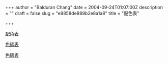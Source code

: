 +++
author = "Balduran Chang"
date = 2004-09-24T01:07:00Z
description = ""
draft = false
slug = "e9858de889b2e8a1a8"
title = "配色表"

+++


[配色表](http://wellstyled.com/tools/)  
  
[色碼表](http://www.anonet.com.tw/ChatRoom/Color.asp)  
  
[色碼表](http://www5a.biglobe.ne.jp/~color2/lesson/cg/c_color_02.html)

